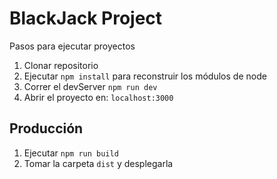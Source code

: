 # BlackJack Project

Pasos para ejecutar proyectos

1. Clonar repositorio
2. Ejecutar ```npm install``` para reconstruir los módulos de node
2. Correr el devServer ```npm run dev```
4. Abrir el proyecto en: ```localhost:3000```

## Producción

1. Ejecutar ```npm run build```
2. Tomar la  carpeta ```dist``` y desplegarla